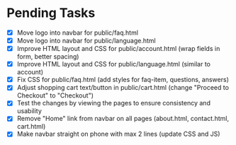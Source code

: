 # Pending Tasks

- [x] Move logo into navbar for public/faq.html
- [x] Move logo into navbar for public/language.html
- [x] Improve HTML layout and CSS for public/account.html (wrap fields in form, better spacing)
- [x] Improve HTML layout and CSS for public/language.html (similar to account)
- [x] Fix CSS for public/faq.html (add styles for faq-item, questions, answers)
- [x] Adjust shopping cart text/button in public/cart.html (change "Proceed to Checkout" to "Checkout")
- [x] Test the changes by viewing the pages to ensure consistency and usability
- [x] Remove "Home" link from navbar on all pages (about.html, contact.html, cart.html)
- [x] Make navbar straight on phone with max 2 lines (update CSS and JS)
